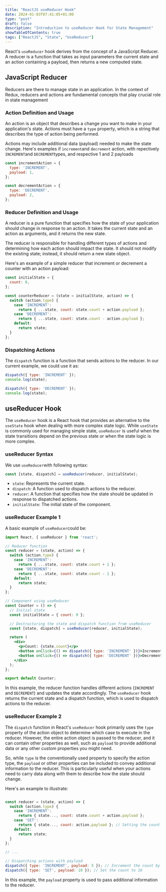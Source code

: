 ```yaml
---
title: "ReactJS useReducer Hook"
date: 2024-01-03T07:41:05+01:00
type: "post"
draft: false 
description: "Introduction to useReducer Hook for State Management"
showTableOfContents: true
tags: ["ReactJS", "State", "UseReducer"]
---
```


React's `useReducer` hook derives from the concept of a JavaScript Reducer. A reducer is a function that takes as input parameters the current state and an action containing a payload, then returns a new computed state.

## JavaScript Reducer

Reducers are there to manage state in an application. In the context of Redux, reducers and actions are fundamental concepts that play crucial role in state management

### Action Definition and Usage

An action is an object that describes a change you want to make in your application's state. Actions must have a `type` property, which is a string that describes the type of action being performed.

Actions may include additional data (payload) needed to make the state change.
Here's examples if `increment`and `decrement` action, with repectively `INCREMENT`and `DECREMENT`types, and respective 1 and 2 payloads
```javascript
const incrementAction = {
  type: 'INCREMENT',
  payload: 1,
};

const decrementAction = {
  type: 'DECREMENT',
  payload: 2,
};
```

### Reducer Definition and Usage

A reducer is a pure function that specifies how the state of your application should change in response to an action. It takes the current state and an action as arguments, and it returns the new state.

The reducer is responsible for handling different types of actions and determining how each action should impact the state.
It should not modify the existing state; instead, it should return a new state object.

Here's an example of a simple reducer that increment or decrement a counter with an action payload:
```javascript
const initialState = {
  count: 0,
};

const counterReducer = (state = initialState, action) => {
  switch (action.type) {
    case 'INCREMENT':
      return { ...state, count: state.count + action.payload };
    case 'DECREMENT':
      return { ...state, count: state.count - action.payload };
    default:
      return state;
  }
};
```

### Dispatching Actions

The `dispatch` function is a function that sends actions to the reducer. In our current example, we could use it as:
```javascript
dispatch({ type: 'INCREMENT' });
console.log(state); 

dispatch({ type: 'DECREMENT' });
console.log(state);
```

## useReducer Hook

The `useReducer` hook is a React hook that provides an alternative to the `useState` hook when dealing with more complex state logic. While `useState` is commonly used for managing simple state, `useReducer` is useful when the state transitions depend on the previous state or when the state logic is more complex.

### useReducer Syntax

We use `useReducer`with following syntax:
```jsx
const [state, dispatch] = useReducer(reducer, initialState);
```
* `state`: Represents the current state.
* `dispatch`: A function used to dispatch actions to the reducer.
* `reducer`: A function that specifies how the state should be updated in response to dispatched actions.
* `initialState`: The initial state of the component.

### useReducer Example 1 
A basic example of `useReducer`could be:
```jsx
import React, { useReducer } from 'react';

// Reducer function
const reducer = (state, action) => {
  switch (action.type) {
    case 'INCREMENT':
      return { ...state, count: state.count + 1 };
    case 'DECREMENT':
      return { ...state, count: state.count - 1 };
    default:
      return state;
  }
};

// Component using useReducer
const Counter = () => {
  // Initial state
  const initialState = { count: 0 };

  // Destructuring the state and dispatch function from useReducer
  const [state, dispatch] = useReducer(reducer, initialState);

  return (
    <div>
      <p>Count: {state.count}</p>
      <button onClick={() => dispatch({ type: 'INCREMENT' })}>Increment</button>
      <button onClick={() => dispatch({ type: 'DECREMENT' })}>Decrement</button>
    </div>
  );
};

export default Counter;
```
In this example, the reducer function handles different actions (`INCREMENT` and `DECREMENT`) and updates the state accordingly. The `useReducer` hook returns the current state and a dispatch function, which is used to dispatch actions to the reducer.

### useReducer Example 2
The `dispatch` function in React's `useReducer` hook primarily uses the `type` property of the action object to determine which case to execute in the reducer. However, the entire action object is passed to the reducer, and it can contain other properties as well, such as `payload` to provide additional data or any other custom properties you might need.

So, while `type` is the conventionally used property to specify the action type, the `payload` or other properties can be included to convey additional information to the reducer. This is particularly useful when your actions need to carry data along with them to describe how the state should change.

Here's an example to illustrate:
```jsx

const reducer = (state, action) => {
  switch (action.type) {
    case 'INCREMENT':
      return { state..., count: state.count + action.payload };
    case 'SET':
      return { state..., count: action.payload }; // Setting the count to a specific value
    default:
      return state;
  }
};

// ...

// Dispatching actions with payload
dispatch({ type: 'INCREMENT', payload: 5 }); // Increment the count by 5
dispatch({ type: 'SET', payload: 10 }); // Set the count to 10

```
In this example, the `payload` property is used to pass additional information to the reducer. 